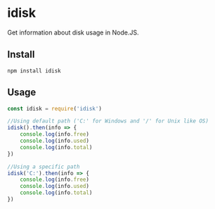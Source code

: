 # idisk
Get information about disk usage in Node.JS.

## Install
```
npm install idisk
```

## Usage
```javascript
const idisk = require('idisk')

//Using default path ('C:' for Windows and '/' for Unix like OS)
idisk().then(info => {
	console.log(info.free)
	console.log(info.used)
	console.log(info.total)
})

//Using a specific path
idisk('C:').then(info => {
	console.log(info.free)
	console.log(info.used)
	console.log(info.total)
})
```